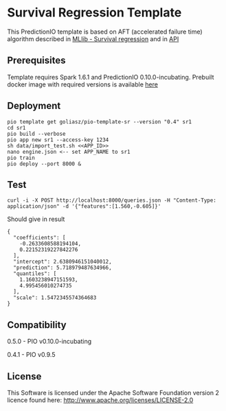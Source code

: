 # Survival Regression Template

This PredictionIO template is based on AFT (accelerated failure time) algorithm described in [MLlib - Survival regression](https://spark.apache.org/docs/1.6.1/ml-classification-regression.html#survival-regression) and in [API](https://spark.apache.org/docs/1.6.1/api/java/index.html?org/apache/spark/ml/regression/AFTSurvivalRegression.html)

## Prerequisites
Template requires Spark 1.6.1 and PredictionIO 0.10.0-incubating.
Prebuilt docker image with required versions is available [here](https://hub.docker.com/r/goliasz/docker-predictionio-dev/) 

## Deployment
```
pio template get goliasz/pio-template-sr --version "0.4" sr1
cd sr1
pio build --verbose
pio app new sr1 --access-key 1234
sh data/import_test.sh <<APP_ID>>
nano engine.json <-- set APP_NAME to sr1
pio train
pio deploy --port 8000 &
```
## Test
```
curl -i -X POST http://localhost:8000/queries.json -H "Content-Type: application/json" -d '{"features":[1.560,-0.605]}'
```
Should give in result
```
{
  "coefficients": [
    -0.2633608588194104, 
    0.22152319227842276
  ], 
  "intercept": 2.6380946151040012, 
  "prediction": 5.718979487634966, 
  "quantiles": [
    1.1603238947151593, 
    4.995456010274735
  ], 
  "scale": 1.5472345574364683
}
```

## Compatibility 

0.5.0 - PIO v0.10.0-incubating

0.4.1 - PIO v0.9.5

## License
This Software is licensed under the Apache Software Foundation version 2 licence found here: http://www.apache.org/licenses/LICENSE-2.0

